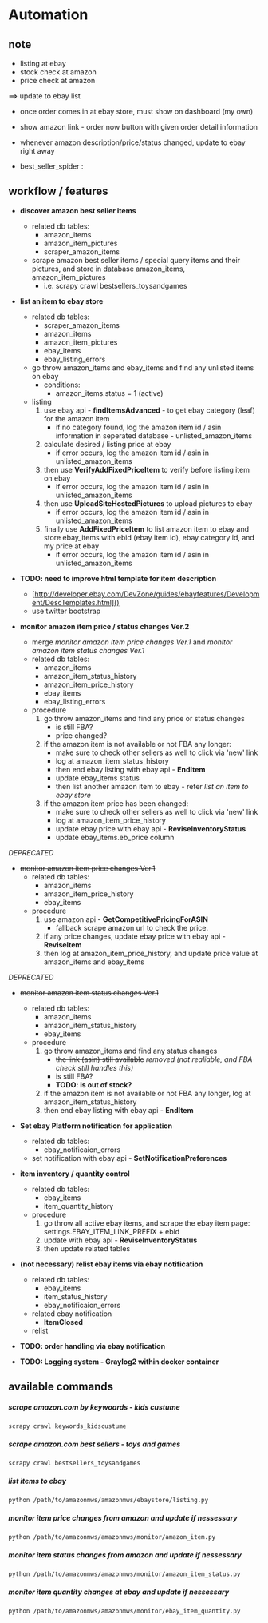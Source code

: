 # Automation


## note

- listing at ebay
- stock check at amazon
- price check at amazon

==> update to ebay list


- once order comes in at ebay store, must show on dashboard (my own)
- show amazon link - order now button with given order detail information


- whenever amazon description/price/status changed, update to ebay right away

- best_seller_spider : 


## workflow / features

- **discover amazon best seller items**
	- related db tables:
		- amazon\_items
		- amazon\_item\_pictures
		- scraper\_amazon\_items
	- scrape amazon best seller items / special query items and their pictures, and store in database amazon\_items, amazon\_item\_pictures
		- i.e. scrapy crawl bestsellers_toysandgames

- **list an item to ebay store**
	- related db tables:
		- scraper\_amazon\_items
		- amazon\_items
		- amazon\_item\_pictures
		- ebay\_items
		- ebay\_listing\_errors
	- go throw amazon\_items and ebay\_items and find any unlisted items on ebay
		- conditions:
			- amazon\_items.status = 1 (active)
	- listing
		1. use ebay api - **findItemsAdvanced** - to get ebay category (leaf) for the amazon item
			- if no category found, log the amazon item id / asin information in seperated database - unlisted\_amazon\_items
		1. calculate desired / listing price at ebay
			- if error occurs, log the amazon item id / asin in unlisted\_amazon\_items
		1. then use **VerifyAddFixedPriceItem** to verify before listing item on ebay
			- if error occurs, log the amazon item id / asin in unlisted\_amazon\_items
		1. then use **UploadSiteHostedPictures** to upload pictures to ebay
			- if error occurs, log the amazon item id / asin in unlisted\_amazon\_items
		1. finally use **AddFixedPriceItem** to list amazon item to ebay and store ebay\_items with ebid (ebay item id), ebay category id, and my price at ebay
			- if error occurs, log the amazon item id / asin in unlisted\_amazon\_items

- **TODO: need to improve html template for item description**
	- [http://developer.ebay.com/DevZone/guides/ebayfeatures/Development/DescTemplates.html]()
	- use twitter bootstrap

- **monitor amazon item price / status changes Ver.2**
	- merge *monitor amazon item price changes Ver.1* and *monitor amazon item status changes Ver.1*
	- related db tables:
		- amazon\_items
		- amazon\_item\_status\_history
		- amazon\_item\_price\_history
		- ebay\_items
		- ebay\_listing\_errors
	- procedure
		1. go throw amazon\_items and find any price or status changes
			- is still FBA?
			- price changed?
		1. if the amazon item is not available or not FBA any longer:
			- make sure to check other sellers as well to click via 'new' link
 			- log at amazon\_item\_status\_history
			- then end ebay listing with ebay api - **EndItem**
			- update ebay\_items status
			- then list another amazon item to ebay - refer *list an item to ebay store*
		1. if the amazon item price has been changed:
			- make sure to check other sellers as well to click via 'new' link
			- log at amazon\_item\_price\_history
			- update ebay price with ebay api - **ReviseInventoryStatus**
			- update ebay\_items.eb_price column


*DEPRECATED*

- <del>monitor amazon item price changes Ver.1</del>
	- related db tables:
		- amazon\_items
		- amazon\_item\_price\_history
		- ebay\_items
	- procedure
		1. use amazon api - **GetCompetitivePricingForASIN**
			- fallback scrape amazon url to check the price.
		2. if any price changes, update ebay price with ebay api - **ReviseItem**
		3. then log at amazon\_item\_price\_history, and update price value at amazon\_items and ebay\_items


*DEPRECATED*

- <del>monitor amazon item status changes Ver.1</del>
	- related db tables:
		- amazon\_items
		- amazon\_item\_status\_history
		- ebay\_items
	- procedure
		1. go throw amazon\_items and find any status changes
			- <del>the link (asin) still available</del> *removed (not realiable, and FBA check still handles this)*
			- is still FBA?
			- **TODO: is out of stock?**
		2. if the amazon item is not available or not FBA any longer, log at amazon\_item\_status\_history
		3. then end ebay listing with ebay api - **EndItem**


- **Set ebay Platform notification for application**
	- related db tables:
		- ebay\_notificaion\_errors
	- set notification with ebay api - **SetNotificationPreferences**

- **item inventory / quantity control**
	- related db tables:
		- ebay\_items
		- item\_quantity\_history
	- procedure
		1. go throw all active ebay items, and scrape the ebay item page: settings.EBAY_ITEM_LINK_PREFIX + ebid
		2. update with ebay api - **ReviseInventoryStatus**
		3. then update related tables

- **(not necessary) relist ebay items via ebay notification**
	- related db tables:
		- ebay\_items
		- item\_status\_history
		- ebay\_notificaion\_errors
	- related ebay notification
		- **ItemClosed**
	- relist 
	
- **TODO: order handling via ebay notification**

- **TODO: Logging system - Graylog2 within docker container**


## available commands

##### scrape amazon.com by keywoards - kids custume
	scrapy crawl keywords_kidscustume

##### scrape amazon.com best sellers - toys and games
	scrapy crawl bestsellers_toysandgames
	
##### list items to ebay
	python /path/to/amazonmws/amazonmws/ebaystore/listing.py

##### monitor item price changes from amazon and update if nessessary
	python /path/to/amazonmws/amazonmws/monitor/amazon_item.py

##### monitor item status changes from amazon and update if nessessary
	python /path/to/amazonmws/amazonmws/monitor/amazon_item_status.py

##### monitor item quantity changes at ebay and update if nessessary
	python /path/to/amazonmws/amazonmws/monitor/ebay_item_quantity.py
